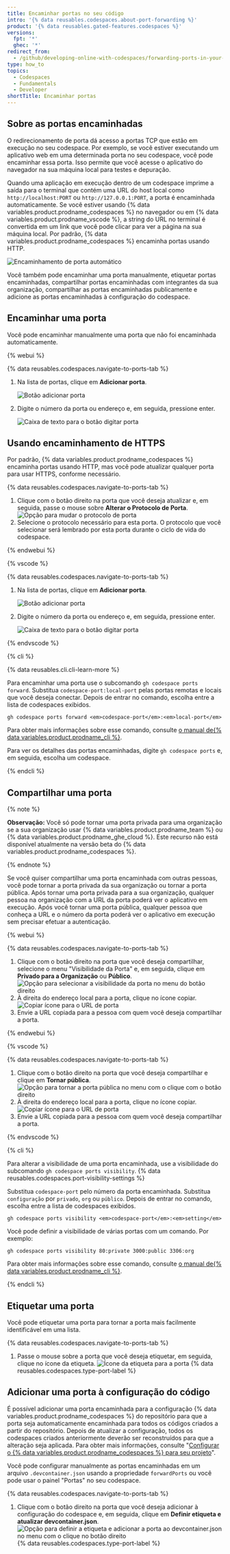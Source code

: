 ```yaml
---
title: Encaminhar portas no seu código
intro: '{% data reusables.codespaces.about-port-forwarding %}'
product: '{% data reusables.gated-features.codespaces %}'
versions:
  fpt: '*'
  ghec: '*'
redirect_from:
  - /github/developing-online-with-codespaces/forwarding-ports-in-your-codespace
type: how_to
topics:
  - Codespaces
  - Fundamentals
  - Developer
shortTitle: Encaminhar portas
---
```


## Sobre as portas encaminhadas

O redirecionamento de porta dá acesso a portas TCP que estão em execução no seu codespace. Por exemplo, se você estiver executando um aplicativo web em uma determinada porta no seu codespace, você pode encaminhar essa porta. Isso permite que você acesse o aplicativo do navegador na sua máquina local para testes e depuração.

Quando uma aplicação em execução dentro de um codespace imprime a saída para o terminal que contém uma URL do host local como `http://localhost:PORT` ou `http://127.0.0.1:PORT`, a porta é encaminhada automaticamente. Se você estiver usando {% data variables.product.prodname_codespaces %} no navegador ou em {% data variables.product.prodname_vscode %}, a string do URL no terminal é convertida em um link que você pode clicar para ver a página na sua máquina local. Por padrão, {% data variables.product.prodname_codespaces %} encaminha portas usando HTTP.

![Encaminhamento de porta automático](/assets/images/help/codespaces/automatic-port-forwarding.png)

Você também pode encaminhar uma porta manualmente, etiquetar portas encaminhadas, compartilhar portas encaminhadas com integrantes da sua organização, compartilhar as portas encaminhadas publicamente e adicione as portas encaminhadas à configuração do codespace.

## Encaminhar uma porta

Você pode encaminhar manualmente uma porta que não foi encaminhada automaticamente.

{% webui %}

{% data reusables.codespaces.navigate-to-ports-tab %}
1. Na lista de portas, clique em **Adicionar porta**.

   ![Botão adicionar porta](/assets/images/help/codespaces/add-port-button.png)

1. Digite o número da porta ou endereço e, em seguida, pressione enter.

   ![Caixa de texto para o botão digitar porta](/assets/images/help/codespaces/port-number-text-box.png)

## Usando encaminhamento de HTTPS

Por padrão, {% data variables.product.prodname_codespaces %} encaminha portas usando HTTP, mas você pode atualizar qualquer porta para usar HTTPS, conforme necessário.

{% data reusables.codespaces.navigate-to-ports-tab %}
1. Clique com o botão direito na porta que você deseja atualizar e, em seguida, passe o mouse sobre **Alterar o Protocolo de Porta**. ![Opção para mudar o protocolo de porta](/assets/images/help/codespaces/update-port-protocol.png)
1. Selecione o protocolo necessário para esta porta. O protocolo que você selecionar será lembrado por esta porta durante o ciclo de vida do codespace.

{% endwebui %}

{% vscode %}

{% data reusables.codespaces.navigate-to-ports-tab %}
1. Na lista de portas, clique em **Adicionar porta**.

   ![Botão adicionar porta](/assets/images/help/codespaces/add-port-button.png)

1. Digite o número da porta ou endereço e, em seguida, pressione enter.

   ![Caixa de texto para o botão digitar porta](/assets/images/help/codespaces/port-number-text-box.png)

{% endvscode %}


{% cli %}

{% data reusables.cli.cli-learn-more %}

Para encaminhar uma porta use o subcomando `gh codespace ports forward`. Substitua `codespace-port:local-port` pelas portas remotas e locais que você deseja conectar. Depois de entrar no comando, escolha entre a lista de codespaces exibidos.

```shell
gh codespace ports forward <em>codespace-port</em>:<em>local-port</em>
```

Para obter mais informações sobre esse comando, consulte [o manual de{% data variables.product.prodname_cli %}](https://cli.github.com/manual/gh_codespace_ports_forward).

Para ver os detalhes das portas encaminhadas, digite `gh codespace ports` e, em seguida, escolha um codespace.

{% endcli %}

## Compartilhar uma porta

{% note %}

**Observação:** Você só pode tornar uma porta privada para uma organização se a sua organização usar {% data variables.product.prodname_team %} ou {% data variables.product.prodname_ghe_cloud %}. Este recurso não está disponível atualmente na versão beta do {% data variables.product.prodname_codespaces %}.

{% endnote %}

Se você quiser compartilhar uma porta encaminhada com outras pessoas, você pode tornar a porta privada da sua organização ou tornar a porta pública. Após tornar uma porta privada para a sua organização, qualquer pessoa na organização com a URL da porta poderá ver o aplicativo em execução. Após você tornar uma porta pública, qualquer pessoa que conheça a URL e o número da porta poderá ver o aplicativo em execução sem precisar efetuar a autenticação.

{% webui %}

{% data reusables.codespaces.navigate-to-ports-tab %}
1. Clique com o botão direito na porta que você deseja compartilhar, selecione o menu "Visibilidade da Porta" e, em seguida, clique em **Privado para a Organização** ou **Público**. ![Opção para selecionar a visibilidade da porta no menu do botão direito](/assets/images/help/codespaces/make-public-option.png)
1. À direita do endereço local para a porta, clique no ícone copiar. ![Copiar ícone para o URL de porta](/assets/images/help/codespaces/copy-icon-port-url.png)
1. Envie a URL copiada para a pessoa com quem você deseja compartilhar a porta.

{% endwebui %}

{% vscode %}

{% data reusables.codespaces.navigate-to-ports-tab %}
1. Clique com o botão direito na porta que você deseja compartilhar e clique em **Tornar pública**. ![Opção para tornar a porta pública no menu com o clique com o botão direito](/assets/images/help/codespaces/make-public-option.png)
1. À direita do endereço local para a porta, clique no ícone copiar. ![Copiar ícone para o URL de porta](/assets/images/help/codespaces/copy-icon-port-url.png)
1. Envie a URL copiada para a pessoa com quem você deseja compartilhar a porta.

{% endvscode %}

{% cli %}

Para alterar a visibilidade de uma porta encaminhada, use a visibilidade do subcomando `gh codespace ports visibility`. {% data reusables.codespaces.port-visibility-settings %}

Substitua `codespace-port` pelo número da porta encaminhada. Substitua `configuração` por `privado`, `org` ou `público`. Depois de entrar no comando, escolha entre a lista de codespaces exibidos.

```shell
gh codespace ports visibility <em>codespace-port</em>:<em>setting</em>
```

Você pode definir a visibilidade de várias portas com um comando. Por exemplo:

```shell
gh codespace ports visibility 80:private 3000:public 3306:org
```

Para obter mais informações sobre esse comando, consulte [o manual de{% data variables.product.prodname_cli %}](https://cli.github.com/manual/gh_codespace_ports_visibility).

{% endcli %}

## Etiquetar uma porta

Você pode etiquetar uma porta para tornar a porta mais facilmente identificável em uma lista.

{% data reusables.codespaces.navigate-to-ports-tab %}
1. Passe o mouse sobre a porta que você deseja etiquetar, em seguida, clique no ícone da etiqueta. ![Ícone da etiqueta para a porta](/assets/images/help/codespaces/label-icon.png)
{% data reusables.codespaces.type-port-label %}

## Adicionar uma porta à configuração do código

É possível adicionar uma porta encaminhada para a configuração {% data variables.product.prodname_codespaces %} do repositório para que a porta seja automaticamente encaminhada para todos os códigos criados a partir do repositório. Depois de atualizar a configuração, todos os codespaces criados anteriormente deverão ser reconstruídos para que a alteração seja aplicada. Para obter mais informações, consulte "[Configurar o {% data variables.product.prodname_codespaces %} para seu projeto](/codespaces/setting-up-your-codespace/configuring-codespaces-for-your-project#applying-changes-to-your-configuration)".

Você pode configurar manualmente as portas encaminhadas em um arquivo `.devcontainer.json` usando a propriedade `forwardPorts` ou você pode usar o painel "Portas" no seu codespace.

{% data reusables.codespaces.navigate-to-ports-tab %}
1. Clique com o botão direito na porta que você deseja adicionar à configuração do codespace e, em seguida, clique em **Definir etiqueta e atualizar devcontainer.json**. ![Opção para definir a etiqueta e adicionar a porta ao devcontainer.json no menu com o clique no botão direito](/assets/images/help/codespaces/update-devcontainer-to-add-port-option.png)
{% data reusables.codespaces.type-port-label %}
